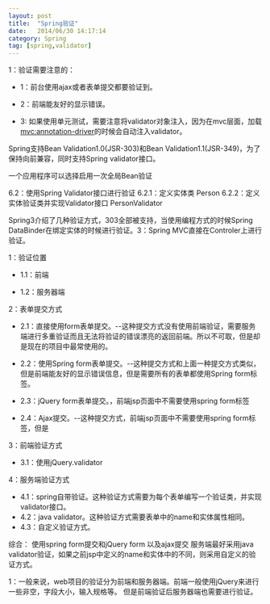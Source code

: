 ```yaml
---
layout: post
title:  "Spring验证"
date:   2014/06/30 14:17:14 
category: Spring
tag: [spring,validator]
---
```


1：验证需要注意的：
   
- 1：前台使用ajax或者表单提交都要验证到。

-  2：前端能友好的显示错误。

-  3: 如果使用单元测试，需要注意将validator对象注入，因为在mvc层面，加载<mvc:annotation-driver>的时候会自动注入validator。


Spring支持Bean Validation1.0(JSR-303)和Bean Validation1.1(JSR-349)，为了保持向前兼容，同时支持Spring validator接口。

一个应用程序可以选择启用一次全局Bean验证

6.2：使用Spring Validator接口进行验证
    6.2.1：定义实体类 Person
    6.2.2：定义实体验证类并实现Validator接口 PersonValidator

Spring3介绍了几种验证方式，303全部被支持，当使用编程方式的时候Spring DataBinder在绑定实体的时候进行验证。3：Spring MVC直接在Controler上进行验证。


1：验证位置

- 1.1：前端 

- 1.2：服务器端


2：表单提交方式

- 2.1：直接使用form表单提交。--这种提交方式没有使用前端验证，需要服务端进行多重验证而且无法将验证的错误漂亮的返回前端。所以不可取，但是却是现在的项目中最常使用的。

- 2.2：使用Spring form表单提交。--这种提交方式和上面一种提交方式类似，但是前端能友好的显示错误信息，但是需要所有的表单都使用Spring form标签。

- 2.3：jQuery form表单提交。，前端jsp页面中不需要使用spring form标签
 
- 2.4：Ajax提交。--这种提交方式，前端jsp页面中不需要使用spring form标签，但是

3：前端验证方式
-    3.1：使用jQuery.validator

4：服务端验证方式

- 4.1：spring自带验证。这种验证方式需要为每个表单编写一个验证类，并实现validator接口。
- 4.2：java validator。这种验证方式需要表单中的name和实体属性相同。
- 4.3：自定义验证方式。


综合：
使用spring form提交和jQuery form 以及ajax提交
服务端最好采用java validator验证，如果之前jsp中定义的name和实体中的不同，则采用自定义的验证方式。





1：一般来说，web项目的验证分为前端和服务器端。前端一般使用jQuery来进行一些非空，字段大小，输入规格等。
但是前端验证后服务器端也需要进行验证。


